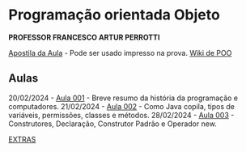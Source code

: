 <!-- https://docs.github.com/pt/contributing/writing-for-github-docs/using-markdown-and-liquid-in-github-docs -->


# Programação orientada Objeto
**PROFESSOR FRANCESCO ARTUR PERROTTI**

[Apostila da Aula](ApostilaPOO.pdf) - Pode ser usado impresso na prova.
[Wiki de POO](https://pooperrotti.fandom.com/pt-br/)

## Aulas

20/02/2024 - [Aula 001](Aula001/README.md) - Breve resumo da história da programação e computadores.
21/02/2024 - [Aula 002](Aula002/README.md) - Como Java copila, tipos de variáveis, permissões, classes e métodos.
28/02/2024 - [Aula 003](Aula003/README.md) - Construtores, Declaração, Construtor Padrão e Operador new.

[EXTRAS](extras/README.md)

